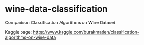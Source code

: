 # wine-data-classification
Comparison Classification Algorithms on Wine Dataset

Kaggle page: https://www.kaggle.com/burakmaden/classification-algorithms-on-wine-data
